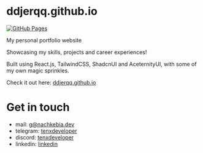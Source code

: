 # ddjerqq.github.io

[![GitHub Pages](https://github.com/ddjerqq/ddjerqq.github.io/actions/workflows/deploy-to-gh-pages.yaml/badge.svg)](https://github.com/ddjerqq/ddjerqq.github.io/actions/workflows/deploy-to-gh-pages.yaml)

My personal portfolio website

Showcasing my skills, projects and career experiences!

Built using React.js, TailwindCSS, ShadcnUI and AceternityUI, with some of my own magic sprinkles.

Check it out here: [ddjerqq.github.io](https://ddjerqq.github.io)

# Get in touch

- mail:     [g@nachkebia.dev](mailto://g@nachkebia.dev)
- telegram: [tenxdeveloper](https://t.me/tenxdeveloper)
- discord:  [tenxdeveloper](https://discordapp.com/users/725773984808960050)
- linkedin: [linkedin](https://www.linkedin.com/in/giorgi-torvalds-4a4a30285/)